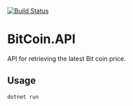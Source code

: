 [![Build Status](https://dev.azure.com/rahulrajan-gitlab/Bitcoin/_apis/build/status/Bitcoin-ASP.NET%20Core-CI?branchName=master)](https://dev.azure.com/rahulrajan-gitlab/Bitcoin/_build/latest?definitionId=1&branchName=master)

# BitCoin.API
API for retrieving the latest Bit coin price.

## Usage

```cmd
dotnet run
``` 
